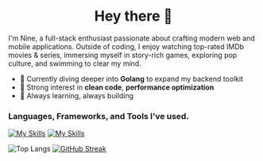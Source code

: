 <h1 align="center">Hey there 👋</h1>

<p align="start">
I'm Nine, a full-stack enthusiast passionate about crafting modern web and mobile applications. Outside of coding, I enjoy watching top-rated IMDb movies & series, immersing myself in story-rich games, exploring pop culture, and swimming to clear my mind.
</p>

- 🚀 Currently diving deeper into **Golang** to expand my backend toolkit
- 🎯 Strong interest in **clean code**, **performance optimization**
- 🧠 Always learning, always building  
  
<p align="left">
</p>

<h3 align="left">Languages, Frameworks, and Tools I’ve used.</h3>

[![My Skills](https://skillicons.dev/icons?i=figma,js,ts,py,go,html,css,react,nextjs,vite,tailwind,flutter,nodejs,express,prisma&perline=15)](https://skillicons.dev)
[![My Skills](https://skillicons.dev/icons?i=supabase,mysql,postgres,mongodb,git,github,pnpm,docker,aws,vim&perline=15)](https://skillicons.dev)

![Top Langs](https://github-readme-stats.vercel.app/api/top-langs/?username=LotteFiber&layout=compact&theme=dark) [![GitHub Streak](https://streak-stats.demolab.com?user=LotteFiber&theme=dark&date_format=j%20M%5B%20Y%5D&card_height=170)](https://git.io/streak-stats)
